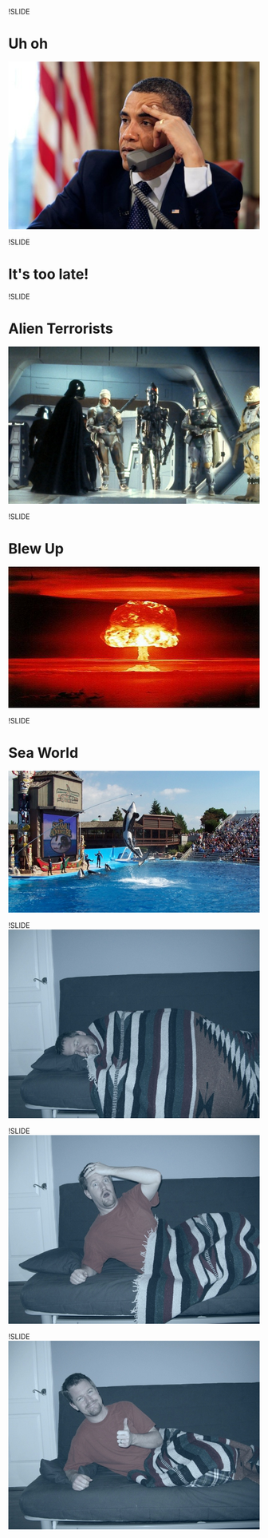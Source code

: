 !SLIDE
# Uh oh
![Obama Unhapp](obama_unhappy.jpg)

!SLIDE
# It's too late!

!SLIDE
# Alien Terrorists
![Alien Terrorists](../img/alien_terrorists.jpg)

!SLIDE
# Blew Up
![Mushroom Cloud](../img/mushroom_cloud.jpg)

!SLIDE
# Sea World
![Sea World](../img/sea_world.jpg)

!SLIDE
![Sleeping](sleeping.jpg)

!SLIDE
![Oh No!](oh_no.jpg)

!SLIDE
![Ah... It was all a dream!](all_a_dream.jpg)

